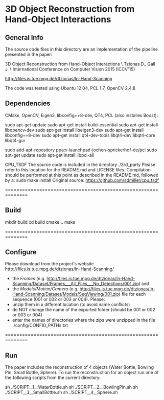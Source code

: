 3D Object Reconstruction from Hand-Object Interactions
=====

General Info
----
The source code files in this directory are an implementation of the pipeline presented in the paper:

  3D Object Reconstruction from Hand-Object Interactions \\
  Tzionas D., Gall J. \\
  International Conference on Computer Vision 2015 (ICCV'15)

http://files.is.tue.mpg.de/dtzionas/In-Hand-Scanning

The code was tested using Ubuntu 12.04, PCL 1.7, OpenCV 2.4.8.


Dependencies
----

CMake, OpenCV, Eigen3, libconfig++8-dev, QT4, PCL (also installes Boost):

sudo apt-get update
sudo apt-get install build-essential
sudo apt-get install libopencv-dev
sudo apt-get install libeigen3-dev
sudo apt-get install libconfig++8-dev
sudo apt-get install qt4-dev-tools libqt4-dev libqt4-core libqt4-gui

sudo add-apt-repository ppa:v-launchpad-jochen-sprickerhof-de/pcl
sudo apt-get update
sudo apt-get install libpcl-all

CPU_TSDF
The source code is included in the directory ./3rd_party
Please refer to this location for the README.md and LICENSE files. 
Compilation should be performed at this point as described in the README.md, followed by a:
sudo make install
Original source: https://github.com/sdmiller/cpu_tsdf

==============================================================

Build
----

mkdir build
cd build
cmake ..
make

==============================================================

Configure
----

Please download from the project's website
http://files.is.tue.mpg.de/dtzionas/In-Hand-Scanning/
- the *Frames*               (e.g. http://files.is.tue.mpg.de/dtzionas/In-Hand-Scanning/Dataset/Frames___All_Files___No_Detections/001.zip) and
- the *Models/Motion/Camera* (e.g. http://files.is.tue.mpg.de/dtzionas/In-Hand-Scanning/Dataset/Models/SeqViewing/001.zip)
file for each sequence (001 or 002 or 003 or 004).
Please:
- unzip them in a different location (to avoid name conflicts)
- do NOT change the name of the exported folder (should be 001 or 002 or 003 or 004)
- enter the names of directories where the zips were unzipped in the file 
./config/CONFIG_PATHs.txt

==============================================================

Run
----

The paper includes the reconstruction of 4 objects (Water Bottle, Bowling Pin, Small Bottle, Sphere).
To run the reconstruction for an object run one of the following scripts from the current directory:

sh ./SCRIPT__1__WaterBottle.sh
sh ./SCRIPT__2__BowlingPin.sh
sh ./SCRIPT__3__SmallBottle.sh
sh ./SCRIPT__4__Sphere.sh


